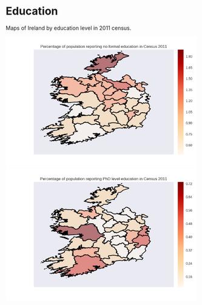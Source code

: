 # Education
Maps of Ireland by education level in 2011 census.

![No Formal Education](https://github.com/neal-o-r/education/blob/master/no_ed.png)
![PhD Level](https://github.com/neal-o-r/education/blob/master/phd_ed.png)
